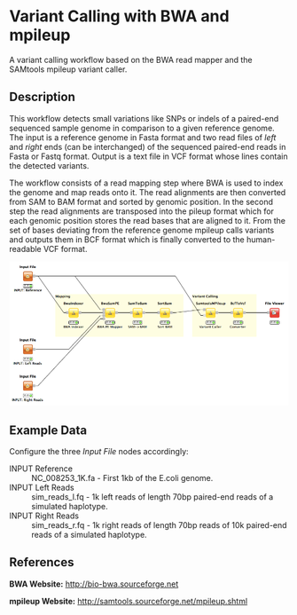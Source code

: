 Variant Calling with BWA and mpileup
====================================

A variant calling workflow based on the BWA read mapper and the SAMtools mpileup variant caller.

Description
-----------

This workflow detects small variations like SNPs or indels of a paired-end sequenced sample genome in comparison to a given reference genome. The input is a reference genome in Fasta format and two read files of *left* and *right* ends (can be interchanged) of the sequenced paired-end reads in Fasta or Fastq format. Output is a text file in VCF format whose lines contain the detected variants.

The workflow consists of a read mapping step where BWA is used to index the genome and map reads onto it. The read alignments are then converted from SAM to BAM format and sorted by genomic position. In the second step the read alignments are transposed into the pileup format which for each genomic position stores the read bases that are aligned to it. From the set of bases deviating from the reference genome mpileup calls variants and outputs them in BCF format which is finally converted to the human-readable VCF format.

![alt tag](variant_calling_bwa_screenshot.png)


Example Data
------------

Configure the three *Input File* nodes accordingly:

<dl>
  <dt>INPUT Reference</dt>
  <dd>NC_008253_1K.fa - First 1kb of the E.coli genome.</dd>

  <dt>INPUT Left Reads</dt>
  <dd>sim_reads_l.fq - 1k left reads of length 70bp paired-end reads of a simulated haplotype.</dd>
  
  <dt>INPUT Right Reads</dt>
  <dd>sim_reads_r.fq - 1k right reads of length 70bp reads of 10k paired-end reads of a simulated haplotype.</dd>
</dl>  


References
----------

**BWA Website:**
  http://bio-bwa.sourceforge.net

**mpileup Website:**
  http://samtools.sourceforge.net/mpileup.shtml
